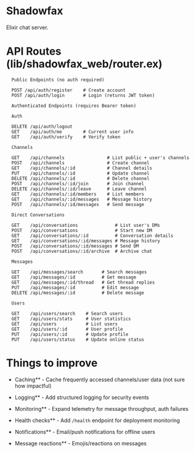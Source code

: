 # Shadowfax

Elixir chat server.

# API Routes (lib/shadowfax_web/router.ex)
```
  Public Endpoints (no auth required)

  POST /api/auth/register    # Create account
  POST /api/auth/login       # Login (returns JWT token)

  Authenticated Endpoints (requires Bearer token)

  Auth

  DELETE /api/auth/logout
  GET    /api/auth/me        # Current user info
  GET    /api/auth/verify    # Verify token

  Channels

  GET    /api/channels                # List public + user's channels
  POST   /api/channels                # Create channel
  GET    /api/channels/:id            # Channel details
  PUT    /api/channels/:id            # Update channel
  DELETE /api/channels/:id            # Delete channel
  POST   /api/channels/:id/join       # Join channel
  DELETE /api/channels/:id/leave      # Leave channel
  GET    /api/channels/:id/members    # List members
  GET    /api/channels/:id/messages   # Message history
  POST   /api/channels/:id/messages   # Send message

  Direct Conversations

  GET    /api/conversations              # List user's DMs
  POST   /api/conversations              # Start new DM
  GET    /api/conversations/:id          # Conversation details
  GET    /api/conversations/:id/messages # Message history
  POST   /api/conversations/:id/messages # Send DM
  POST   /api/conversations/:id/archive  # Archive chat

  Messages

  GET    /api/messages/search       # Search messages
  GET    /api/messages/:id          # Get message
  GET    /api/messages/:id/thread   # Get thread replies
  PUT    /api/messages/:id          # Edit message
  DELETE /api/messages/:id          # Delete message

  Users

  GET    /api/users/search    # Search users
  GET    /api/users/stats     # User statistics
  GET    /api/users           # List users
  GET    /api/users/:id       # User profile
  PUT    /api/users/:id       # Update profile
  PUT    /api/users/status    # Update online status
```

# Things to improve
- Caching** - Cache frequently accessed channels/user data (not sure how impactful)

- Logging** - Add structured logging for security events
- Monitoring** - Expand telemetry for message throughput, auth failures
- Health checks** - Add `/health` endpoint for deployment monitoring

- Notifications** - Email/push notifications for offline users
- Message reactions** - Emojis/reactions on messages

